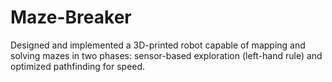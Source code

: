 # Maze-Breaker
Designed and implemented a 3D-printed robot capable of mapping and solving mazes in two phases: sensor-based exploration (left-hand rule) and optimized pathfinding for speed.
